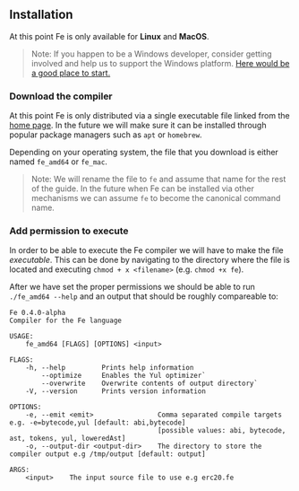 ## Installation

At this point Fe is only available for **Linux** and **MacOS**.

> Note: If you happen to be a Windows developer, consider getting involved
> and help us to support the Windows platform. [Here would be a good place to start.](https://github.com/ethereum/fe/issues/62)

### Download the compiler

At this point Fe is only distributed via a single executable file linked from the [home page](../../). In the future we will make sure it can be installed through popular package managers such as `apt` or `homebrew`.

Depending on your operating system, the file that you download is either named `fe_amd64` or `fe_mac`.

> Note: We will rename the file to `fe` and assume that name for the rest of the guide. In the future when Fe can be installed via other mechanisms we can assume `fe` to become the canonical command name.

### Add permission to execute

In order to be able to execute the Fe compiler we will have to make the file *executable*. This can be done by navigating to the directory where the file is located and executing `chmod + x <filename>` (e.g. `chmod +x fe`).

After we have set the proper permissions we should be able to run `./fe_amd64 --help` and an output that should be roughly compareable to:

```
Fe 0.4.0-alpha
Compiler for the Fe language

USAGE:
    fe_amd64 [FLAGS] [OPTIONS] <input>

FLAGS:
    -h, --help         Prints help information
        --optimize     Enables the Yul optimizer`
        --overwrite    Overwrite contents of output directory`
    -V, --version      Prints version information

OPTIONS:
    -e, --emit <emit>                Comma separated compile targets e.g. -e=bytecode,yul [default: abi,bytecode]
                                     [possible values: abi, bytecode, ast, tokens, yul, loweredAst]
    -o, --output-dir <output-dir>    The directory to store the compiler output e.g /tmp/output [default: output]

ARGS:
    <input>    The input source file to use e.g erc20.fe
```